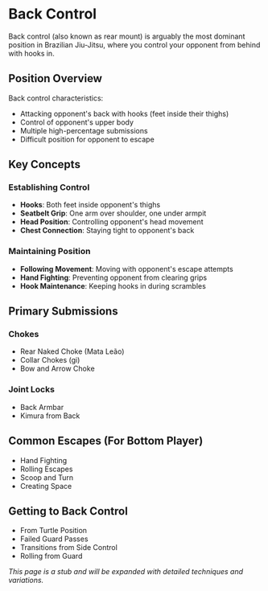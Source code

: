# Back Control

Back control (also known as rear mount) is arguably the most dominant position in Brazilian Jiu-Jitsu, where you control your opponent from behind with hooks in.

## Position Overview

Back control characteristics:

- Attacking opponent's back with hooks (feet inside their thighs)
- Control of opponent's upper body
- Multiple high-percentage submissions
- Difficult position for opponent to escape

## Key Concepts

### Establishing Control

- **Hooks**: Both feet inside opponent's thighs
- **Seatbelt Grip**: One arm over shoulder, one under armpit
- **Head Position**: Controlling opponent's head movement
- **Chest Connection**: Staying tight to opponent's back

### Maintaining Position

- **Following Movement**: Moving with opponent's escape attempts
- **Hand Fighting**: Preventing opponent from clearing grips
- **Hook Maintenance**: Keeping hooks in during scrambles

## Primary Submissions

### Chokes

- Rear Naked Choke (Mata Leão)
- Collar Chokes (gi)
- Bow and Arrow Choke

### Joint Locks

- Back Armbar
- Kimura from Back

## Common Escapes (For Bottom Player)

- Hand Fighting
- Rolling Escapes
- Scoop and Turn
- Creating Space

## Getting to Back Control

- From Turtle Position
- Failed Guard Passes
- Transitions from Side Control
- Rolling from Guard

_This page is a stub and will be expanded with detailed techniques and variations._
